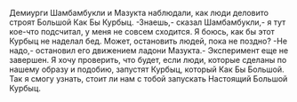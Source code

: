   Демиурги Шамбамбукли и Мазукта наблюдали, как люди деловито строят Большой Как Бы Курбыц.
-Знаешь,- сказал Шамбамбукли,- я тут кое-что подсчитал, у меня не совсем сходится. Я боюсь, как бы этот Курбыц не наделал бед. Может, остановить людей, пока не поздно?
-Не надо,- остановил его движением ладони Мазукта.- Эксперимент еще не завершен. Я хочу проверить, что будет, если люди, которые сделаны по нашему образу и подобию, запустят Курбыц, который Как Бы Большой. Так я смогу узнать, стоит ли нам с тобой запускать Настоящий Большой Курбыц.      